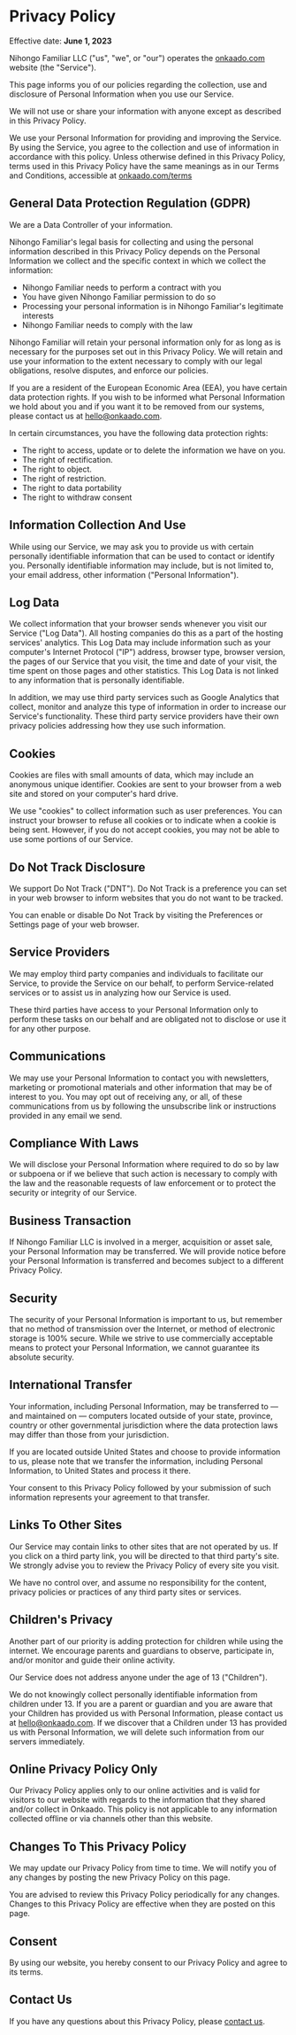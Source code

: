 # Privacy Policy

Effective date: **June 1, 2023**

Nihongo Familiar LLC ("us", "we", or "our") operates the [onkaado.com](https://www.onkaado.com) website (the "Service").

This page informs you of our policies regarding the collection, use and disclosure of Personal Information when you use our Service.

We will not use or share your information with anyone except as described in this Privacy Policy.

We use your Personal Information for providing and improving the Service. By using the Service, you agree to the collection and use of information in accordance with this policy. Unless otherwise defined in this Privacy Policy, terms used in this Privacy Policy have the same meanings as in our Terms and Conditions, accessible at [onkaado.com/terms](https://www.onkaado.com/terms)

## General Data Protection Regulation (GDPR)

We are a Data Controller of your information.

Nihongo Familiar's legal basis for collecting and using the personal information described in this Privacy Policy depends on the Personal Information we collect and the specific context in which we collect the information:

- Nihongo Familiar needs to perform a contract with you
- You have given Nihongo Familiar permission to do so
- Processing your personal information is in Nihongo Familiar's legitimate interests
- Nihongo Familiar needs to comply with the law

Nihongo Familiar will retain your personal information only for as long as is necessary for the purposes set out in this Privacy Policy. We will retain and use your information to the extent necessary to comply with our legal obligations, resolve disputes, and enforce our policies.

If you are a resident of the European Economic Area (EEA), you have certain data protection rights. If you wish to be informed what Personal Information we hold about you and if you want it to be removed from our systems, please contact us at [hello@onkaado.com](mailto:hello@onkaado.com).

In certain circumstances, you have the following data protection rights:

- The right to access, update or to delete the information we have on you.
- The right of rectification.
- The right to object.
- The right of restriction.
- The right to data portability
- The right to withdraw consent

## Information Collection And Use

While using our Service, we may ask you to provide us with certain personally identifiable information that can be used to contact or identify you. Personally identifiable information may include, but is not limited to, your email address, other information ("Personal Information").

## Log Data

We collect information that your browser sends whenever you visit our Service ("Log Data"). All hosting companies do this as a part of the hosting services' analytics. This Log Data may include information such as your computer's Internet Protocol ("IP") address, browser type, browser version, the pages of our Service that you visit, the time and date of your visit, the time spent on those pages and other statistics. This Log Data is not linked to any information that is personally identifiable.

In addition, we may use third party services such as Google Analytics that collect, monitor and analyze this type of information in order to increase our Service's functionality. These third party service providers have their own privacy policies addressing how they use such information.

## Cookies

Cookies are files with small amounts of data, which may include an anonymous unique identifier. Cookies are sent to your browser from a web site and stored on your computer's hard drive.

We use "cookies" to collect information such as user preferences. You can instruct your browser to refuse all cookies or to indicate when a cookie is being sent. However, if you do not accept cookies, you may not be able to use some portions of our Service.

## Do Not Track Disclosure

We support Do Not Track ("DNT"). Do Not Track is a preference you can set in your web browser to inform websites that you do not want to be tracked.

You can enable or disable Do Not Track by visiting the Preferences or Settings page of your web browser.

## Service Providers

We may employ third party companies and individuals to facilitate our Service, to provide the Service on our behalf, to perform Service-related services or to assist us in analyzing how our Service is used.

These third parties have access to your Personal Information only to perform these tasks on our behalf and are obligated not to disclose or use it for any other purpose.

## Communications

We may use your Personal Information to contact you with newsletters, marketing or promotional materials and other information that may be of interest to you. You may opt out of receiving any, or all, of these communications from us by following the unsubscribe link or instructions provided in any email we send.

## Compliance With Laws

We will disclose your Personal Information where required to do so by law or subpoena or if we believe that such action is necessary to comply with the law and the reasonable requests of law enforcement or to protect the security or integrity of our Service.

## Business Transaction

If Nihongo Familiar LLC is involved in a merger, acquisition or asset sale, your Personal Information may be transferred. We will provide notice before your Personal Information is transferred and becomes subject to a different Privacy Policy.

## Security

The security of your Personal Information is important to us, but remember that no method of transmission over the Internet, or method of electronic storage is 100% secure. While we strive to use commercially acceptable means to protect your Personal Information, we cannot guarantee its absolute security.

## International Transfer

Your information, including Personal Information, may be transferred to — and maintained on — computers located outside of your state, province, country or other governmental jurisdiction where the data protection laws may differ than those from your jurisdiction.

If you are located outside United States and choose to provide information to us, please note that we transfer the information, including Personal Information, to United States and process it there.

Your consent to this Privacy Policy followed by your submission of such information represents your agreement to that transfer.

## Links To Other Sites

Our Service may contain links to other sites that are not operated by us. If you click on a third party link, you will be directed to that third party's site. We strongly advise you to review the Privacy Policy of every site you visit.

We have no control over, and assume no responsibility for the content, privacy policies or practices of any third party sites or services.

## Children's Privacy

Another part of our priority is adding protection for children while using the internet. We encourage parents and guardians to observe, participate in, and/or monitor and guide their online activity.

Our Service does not address anyone under the age of 13 ("Children").

We do not knowingly collect personally identifiable information from children under 13. If you are a parent or guardian and you are aware that your Children has provided us with Personal Information, please contact us at [hello@onkaado.com](mailto:hello@onkaado.com). If we discover that a Children under 13 has provided us with Personal Information, we will delete such information from our servers immediately.

## Online Privacy Policy Only

Our Privacy Policy applies only to our online activities and is valid for visitors to our website with regards to the information that they shared and/or collect in Onkaado. This policy is not applicable to any information collected offline or via channels other than this website.

## Changes To This Privacy Policy

We may update our Privacy Policy from time to time. We will notify you of any changes by posting the new Privacy Policy on this page.

You are advised to review this Privacy Policy periodically for any changes. Changes to this Privacy Policy are effective when they are posted on this page.

## Consent

By using our website, you hereby consent to our Privacy Policy and agree to its terms.

## Contact Us

If you have any questions about this Privacy Policy, please [contact us](mailto:hello@onkaado.com).
